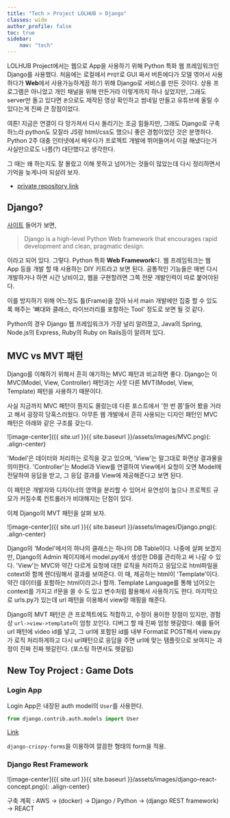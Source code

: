 ```yaml
---
title: "Tech > Project LOLHUB > Django"
classes: wide
author_profile: false
toc: true
sidebar:
    nav: "tech"
---
```


LOLHUB Project에서는 웹으로 App을 사용하기 위해 Python 특화 웹 프레임워크인 Django를 사용했다. 처음에는 로컬에서 `PYQT`로 GUI 짜서 버튼에다가 모델 엮어서 사용하다가 **Web**에서 사용가능하게끔 하기 위해 Django로 서비스를 만든 것이다. 상용 프로그램은 아니었고 개인 채널을 위해 만든거라 이렇게까지 하나 싶었지만, 그래도 server만 돌고 있다면 `폰`으로도 제작된 영상 확인하고 썸네일 만들고 유튜브에 올릴 수 있다는게 진짜 큰 장점이었다.

여튼! 지금은 연결이 다 망가져서 다시 돌리기는 조금 힘들지만, 그래도 Django로 구축하느라 python도 모잘라 JS랑 html/css도 했으니 좋은 경험이었던 것은 분명하다. Python 2주 대충 인터넷에서 배우다가 프로젝트 개발에 뛰어들어서 이걸 해냈다는거 사실만으로도 나름(?) 대단했다고 생각한다.

그 때는 왜 하는지도 잘 몰랐고 이해 못하고 넘어가는 것들이 많았는데 다시 정리하면서 기억을 늦게나마 되살려 보자.

- [private repository link](https://github.com/lazyduo/lol_hub_web)

## Django?

[사이트](https://www.djangoproject.com/) 들어가 보면,

>Django is a high-level Python Web framework that encourages rapid development and clean, pragmatic design.

이라고 되어 있다. 그렇다. Python 특화 **Web Framework**다. 웹 프레임워크는 웹 App 등을 개발 할 때 사용하는 DIY 키트라고 보면 된다. 공통적인 기능들은 매번 다시 개발하거나 하면 시간 낭비이고, 웹을 구현할려면 그쪽 전문 개발인력이 따로 붙어야된다.

이를 방지하기 위해 어느정도 틀(Frame)을 잡아 놔서 main 개발에만 집중 할 수 있도록 해주는 '뼈대와 클래스, 라이브러리를 포함하는 Tool' 정도로 보면 될 것 같다.

Python의 경우 Django 웹 프레임워크가 가장 널리 알려졌고, Java의 Spring, Node.js의 Express, Ruby의 Ruby on Rails등이 알려져 있다.

## MVC vs MVT 패턴

Django를 이해하기 위해서 흔히 얘기하는 MVC 패턴과 비교하면 좋다. Django는 이 MVC(Model, View, Controller) 패턴과는 사뭇 다른 MVT(Model, View, Template) 패턴을 사용하기 때문이다.

사실 지금까지 MVC 패턴이 뭔지도 몰랐는데 다른 포스트에서 '한 번 쯤'들어 봤을 거라고 해서 굉장히 당혹스러웠다. 아무튼 웹 개발에서 흔히 사용되는 디자인 패턴인 MVC 패턴은 아래와 같은 구조를 갖는다.

![image-center]({{ site.url }}{{ site.baseurl }}/assets/images/MVC.png){: .align-center}

'Model'은 데이터와 처리하는 로직을 갖고 있으며, 'View'는 말그대로 화면상 결과물을 의미한다. 'Controller'는 Model과 View를 연결하여 View에서 요청이 오면 Model에 전달하여 응답을 받고, 그 응답 결과를 View에 제공해준다고 보면 된다.

이 패턴은 개발자와 디자이너의 영역을 분리할 수 있어서 유연성이 높으나 프로젝트 규모가 커질수록 컨트롤러가 비대해지는 단점이 있다.

이제 Django의 MVT 패턴을 살펴 보자.

![image-center]({{ site.url }}{{ site.baseurl }}/assets/images/Django.png){: .align-center}

Django의 'Model'에서의 하나의 클래스는 하나의 DB Table이다. 나중에 살펴 보겠지만, Django의 Admin 페이지에서 model.py에서 생성한 DB를 관리하고 써 나갈 수 있다. 'View'는 MVC와 약간 다르게 요청에 대한 로직을 처리하고 응답으로 html파일을 cotext와 함께 렌더링해서 결과를 보여준다. 이 때, 제공하는 html이 'Template'이다. 약간 데이터를 포함하는 html이라고나 할까. Template Language를 통해 넘어오는 context를 가지고 if문을 쓸 수 도 있고 변수처럼 활용해서 사용하기도 한다. 마지막으로 urls.py가 있는데 url 패턴을 이용해서 view랑 매핑을 해준다. 

Django의 MVT 패턴은 큰 프로젝트에도 적합하고, 수정이 용이한 장점이 있지만, 경험상 `url->view->template`이 엄청 꼬인다. 디버그 할 때 진짜 엄청 헷갈렸다. 예를 들어 url 패턴에 video id를 넣고, 그 url에 포함된 id를 내부 Format로 POST해서 view.py가 로직 처리하게하고 다시 url패턴으로 응답을 주면 url에 맞는 템플릿으로 보여지는 과정이 진짜 진짜 헷갈린다. (포스팅 하면서도 헷갈림)

## New Toy Project : Game Dots

### Login App

Login App은 내장된 auth model의 `User`를 사용한다.

```python
from django.contrib.auth.models import User
```

[Link](https://developer.mozilla.org/en-US/docs/Learn/Server-side/Django/Authentication)

`django-crispy-forms`을 이용하여 깔끔한 형태의 form을 적용.

### Django Rest Framework

![image-center]({{ site.url }}{{ site.baseurl }}/assets/images/django-react-concept.png){: .align-center}

구축 계획
: AWS -> (docker) -> Django / Python -> (django REST framework) -> REACT